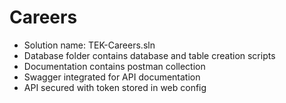# Careers


- Solution name: TEK-Careers.sln
- Database folder contains database and table creation scripts
- Documentation contains postman collection
- Swagger integrated for API documentation
- API secured with token stored in web config

